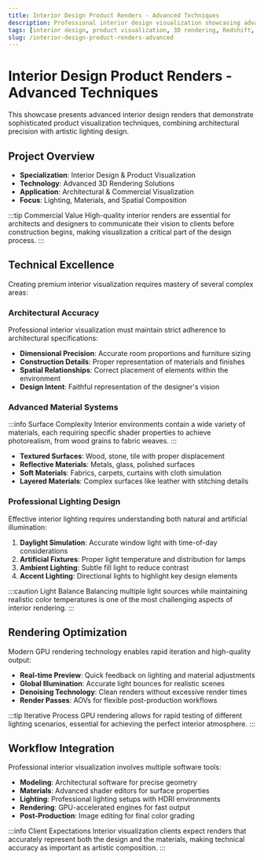 ```yaml
---
title: Interior Design Product Renders - Advanced Techniques
description: Professional interior design visualization showcasing advanced product rendering techniques with realistic lighting and materials.
tags: [interior design, product visualization, 3D rendering, Redshift, architectural visualization, lighting design, material studies]
slug: /interior-design-product-renders-advanced
---
```


# Interior Design Product Renders - Advanced Techniques

This showcase presents advanced interior design renders that demonstrate sophisticated product visualization techniques, combining architectural precision with artistic lighting design.

## Project Overview

- **Specialization**: Interior Design & Product Visualization
- **Technology**: Advanced 3D Rendering Solutions
- **Application**: Architectural & Commercial Visualization
- **Focus**: Lighting, Materials, and Spatial Composition

:::tip Commercial Value
High-quality interior renders are essential for architects and designers to communicate their vision to clients before construction begins, making visualization a critical part of the design process.
:::

## Technical Excellence

Creating premium interior visualization requires mastery of several complex areas:

### Architectural Accuracy

Professional interior visualization must maintain strict adherence to architectural specifications:

- **Dimensional Precision**: Accurate room proportions and furniture sizing
- **Construction Details**: Proper representation of materials and finishes
- **Spatial Relationships**: Correct placement of elements within the environment
- **Design Intent**: Faithful representation of the designer's vision

### Advanced Material Systems

:::info Surface Complexity
Interior environments contain a wide variety of materials, each requiring specific shader properties to achieve photorealism, from wood grains to fabric weaves.
:::

- **Textured Surfaces**: Wood, stone, tile with proper displacement
- **Reflective Materials**: Metals, glass, polished surfaces
- **Soft Materials**: Fabrics, carpets, curtains with cloth simulation
- **Layered Materials**: Complex surfaces like leather with stitching details

### Professional Lighting Design

Effective interior lighting requires understanding both natural and artificial illumination:

1. **Daylight Simulation**: Accurate window light with time-of-day considerations
2. **Artificial Fixtures**: Proper light temperature and distribution for lamps
3. **Ambient Lighting**: Subtle fill light to reduce contrast
4. **Accent Lighting**: Directional lights to highlight key design elements

:::caution Light Balance
Balancing multiple light sources while maintaining realistic color temperatures is one of the most challenging aspects of interior rendering.
:::

## Rendering Optimization

Modern GPU rendering technology enables rapid iteration and high-quality output:

- **Real-time Preview**: Quick feedback on lighting and material adjustments
- **Global Illumination**: Accurate light bounces for realistic scenes
- **Denoising Technology**: Clean renders without excessive render times
- **Render Passes**: AOVs for flexible post-production workflows

:::tip Iterative Process
GPU rendering allows for rapid testing of different lighting scenarios, essential for achieving the perfect interior atmosphere.
:::

## Workflow Integration

Professional interior visualization involves multiple software tools:

- **Modeling**: Architectural software for precise geometry
- **Materials**: Advanced shader editors for surface properties
- **Lighting**: Professional lighting setups with HDRI environments
- **Rendering**: GPU-accelerated engines for fast output
- **Post-Production**: Image editing for final color grading

:::info Client Expectations
Interior visualization clients expect renders that accurately represent both the design and the materials, making technical accuracy as important as artistic composition.
:::